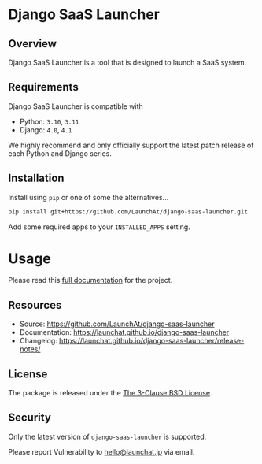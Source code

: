 # Django SaaS Launcher

## Overview

Django SaaS Launcher is a tool that is designed to launch a SaaS system.

## Requirements

Django SaaS Launcher is compatible with

* Python: `3.10`, `3.11`
* Django: `4.0`, `4.1`

We highly recommend and only officially support the latest patch release of each Python and Django series.

## Installation

Install using `pip` or one of some the alternatives...

```sh
pip install git+https://github.com/LaunchAt/django-saas-launcher.git
```

Add some required apps to your `INSTALLED_APPS` setting.

# Usage

Please read this [full documentation](https://launchat.github.io/django-saas-launcher) for the project.

## Resources

* Source: https://github.com/LaunchAt/django-saas-launcher
* Documentation: https://launchat.github.io/django-saas-launcher
* Changelog: https://launchat.github.io/django-saas-launcher/release-notes/

## License

The package is released under the [The 3-Clause BSD License](https://github.com/LaunchAt/django-saas-launcher/blob/master/LICENSE).

## Security

Only the latest version of `django-saas-launcher` is supported.

Please report Vulnerability to [hello@launchat.jp](mailto:hello@launchat.jp) via email.

